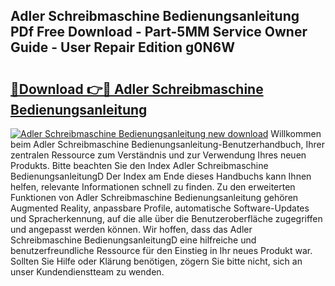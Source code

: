 ## Adler Schreibmaschine Bedienungsanleitung PDf Free Download - Part-5MM Service Owner Guide - User Repair Edition g0N6W

# <h2><a href="http://df4s8pj.blite.top/?on=Adler+Schreibmaschine+Bedienungsanleitung">🔗Download 👉🔴 Adler Schreibmaschine Bedienungsanleitung</a></h2>

[![Adler Schreibmaschine Bedienungsanleitung new download](https://i.imgur.com/lujVjoI.png)](http://df4s8pj.blite.top/?on=Adler+Schreibmaschine+Bedienungsanleitung)
Willkommen beim Adler Schreibmaschine Bedienungsanleitung-Benutzerhandbuch, Ihrer zentralen Ressource zum Verständnis und zur Verwendung Ihres neuen Produkts. Bitte beachten Sie den Index Adler Schreibmaschine BedienungsanleitungD Der Index am Ende dieses Handbuchs kann Ihnen helfen, relevante Informationen schnell zu finden. Zu den erweiterten Funktionen von Adler Schreibmaschine Bedienungsanleitung gehören Augmented Reality, anpassbare Profile, automatische Software-Updates und Spracherkennung, auf die alle über die Benutzeroberfläche zugegriffen und angepasst werden können. Wir hoffen, dass das Adler Schreibmaschine BedienungsanleitungD eine hilfreiche und benutzerfreundliche Ressource für den Einstieg in Ihr neues Produkt war. Sollten Sie Hilfe oder Klärung benötigen, zögern Sie bitte nicht, sich an unser Kundendienstteam zu wenden.
